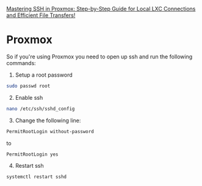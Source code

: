 [Mastering SSH in Proxmox: Step-by-Step Guide for Local LXC Connections and Efficient File Transfers!](https://www.youtube.com/watch?v=XPVdaDJNyuM)

# Proxmox

So if you're using Proxmox you need to open up ssh and run the following commands:

1. Setup a root password

```bash
sudo passwd root
```

2. Enable ssh

```bash
nano /etc/ssh/sshd_config
```

3. Change the following line:

```bash
PermitRootLogin without-password
```

to

```bash
PermitRootLogin yes
```

4. Restart ssh

```bash
systemctl restart sshd
```